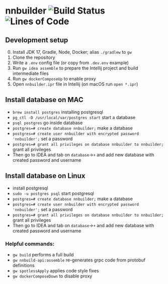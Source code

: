 # nnbuilder ![Build Status](https://img.shields.io/circleci/build/github/hse-mentorship/nnbuilder?style=flat-square) ![Lines of Code](https://img.shields.io/tokei/lines/github/hse-mentorship/nnbuilder?style=flat-square)

## Development setup

0. Install JDK 17, Gradle, Node, Docker; alias `./gradlew` to `gw`
1. Clone the repository
2. Write a `.env` config file (or copy from `.dev.env` example)
3. Run `gw idea assemble` to prepare the Intellij project and build intermediate files
4. Run `gw dockerComposeUp` to enable proxy
5. Open `nnbuilder.ipr` file in Intellij (on macOS run `open *.ipr`)

## Install database on MAC

 * `brew install postgres` installing postgresql
 * `pg_ctl -D /usr/local/var/postgres start` start a database
 * `psql postgres` go inside database
 * `postgres=# create database nnbuilder;` make a database
 * `postgres=# create user nnbuilder with encrypted password 'nnbuilder';` set a password
 * `postgres=# grant all privileges on database nnbuilder to nnbuilder;` grant all privileges
 * Then go to IDEA and tab on `database`->`+` and add new database with created password and username

## Install database on Linux

* install postgresql
* `sudo -u postgres psql` start postgresql
* `postgres=# create database nnbuilder;` make a database
* `postgres=# create user nnbuilder with encrypted password 'nnbuilder';` set a password
* `postgres=# grant all privileges on database nnbuilder to nnbuilder;` grant all privileges
* Then go to IDEA and tab on `database`->`+` and add new database with created password and username

### Helpful commands:

* `gw build` performs a full build
* `gw nnbuild-api:assemble` re-generates grpc code from protobuf definitions
* `gw spotlessApply` applies code style fixes
* `gw dockerComposeDown` to disable proxy


